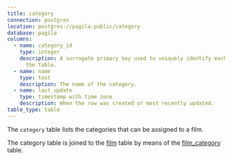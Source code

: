 ```yaml
---
title: category
connection: postgres
location: postgres://pagila.public/category
database: pagila
columns:
  - name: category_id
    type: integer
    description: A surrogate primary key used to uniquely identify each category in
      the table.
  - name: name
    type: text
    description: The name of the category.
  - name: last_update
    type: timestamp with time zone
    description: When the row was created or most recently updated.
table_type: table
---
```

The `category` table lists the categories that can be assigned to a film.

The category table is joined to the [film](postgres/pagila/film) table by means of the [film_category](postgres/pagila/film_category) table.


